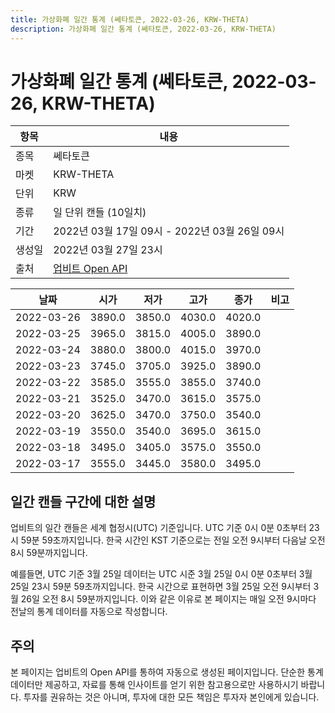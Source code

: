 ```yaml
---
title: 가상화폐 일간 통계 (쎄타토큰, 2022-03-26, KRW-THETA)
description: 가상화폐 일간 통계 (쎄타토큰, 2022-03-26, KRW-THETA)
---
```



가상화폐 일간 통계 (쎄타토큰, 2022-03-26, KRW-THETA)
===

|항목|내용|
|--|--|
|종목|쎄타토큰|
|마켓|KRW-THETA|
|단위|KRW|
|종류|일 단위 캔들 (10일치)|
|기간|2022년 03월 17일 09시 - 2022년 03월 26일 09시|
|생성일|2022년 03월 27일 23시|
|출처|[업비트 Open API](https://docs.upbit.com)|


|날짜|시가|저가|고가|종가|비고|
|--|--|--|--|--|--|
|2022-03-26|3890.0|3850.0|4030.0|4020.0|    |
|2022-03-25|3965.0|3815.0|4005.0|3890.0|    |
|2022-03-24|3880.0|3800.0|4015.0|3970.0|    |
|2022-03-23|3745.0|3705.0|3925.0|3890.0|    |
|2022-03-22|3585.0|3555.0|3855.0|3740.0|    |
|2022-03-21|3525.0|3470.0|3615.0|3575.0|    |
|2022-03-20|3625.0|3470.0|3750.0|3540.0|    |
|2022-03-19|3550.0|3540.0|3695.0|3615.0|    |
|2022-03-18|3495.0|3405.0|3575.0|3550.0|    |
|2022-03-17|3555.0|3445.0|3580.0|3495.0|    |


일간 캔들 구간에 대한 설명
---


업비트의 일간 캔들은 세계 협정시(UTC) 기준입니다. 
UTC 기준 0시 0분 0초부터 23시 59분 59초까지입니다. 
한국 시간인 KST 기준으로는 전일 오전 9시부터 다음날 오전 8시 59분까지입니다. 


예를들면, UTC 기준 3월 25일 데이터는 UTC 시준 3월 25일 0시 0분 0초부터 3월 25일 23시 59분 59초까지입니다. 
한국 시간으로 표현하면 3월 25일 오전 9시부터 3월 26일 오전 8시 59분까지입니다. 
이와 같은 이유로 본 페이지는 매일 오전 9시마다 전날의 통계 데이터를 자동으로 작성합니다. 


주의
---


본 페이지는 업비트의 Open API를 통하여 자동으로 생성된 페이지입니다. 
단순한 통계 데이터만 제공하고, 자료를 통해 인사이트를 얻기 위한 참고용으로만 사용하시기 바랍니다. 
투자를 권유하는 것은 아니며, 투자에 대한 모든 책임은 투자자 본인에게 있습니다. 
